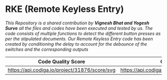 # RKE (Remote Keyless Entry)
*This Repository is a shared contribution by **Vignesh Bhat and Yogesh Surve** all the files and codes have been executed and tested by us.
The code consists of multiple functions to detect the different button presses as per the stipulated documents. Our Remote Keyless Entry code has been
created by conditioning the delay to account for the debounce of the switches and the corresponding outputs*

|   Code Quality Score  |   Code Grade  |
|-----------------------|---------------|
|https://api.codiga.io/project/31876/score/svg|https://api.codiga.io/project/31876/status/svg|